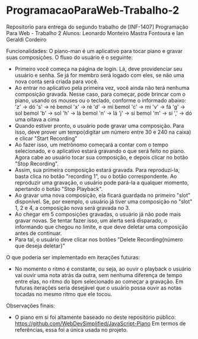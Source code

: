 # ProgramacaoParaWeb-Trabalho-2
Repositorio para entrega do segundo trabalho de [INF-1407] Programação Para Web - Trabalho 2
Alunos: Leonardo Monteiro Mastra Fontoura e Ian Geraldi Cordeiro

Funcionalidades:
O piano-man é um aplicativo para tocar piano e gravar suas composições. O fluxo do usuário é o seguinte:
- Primeiro você começa na página de login. Lá, deve providenciar seu usuário e senha. Se já for membro será logado com eles, se não uma nova conta será criada para você.
- Ao entrar no aplicativo pela primeira vez, você ainda não terá nenhuma composição gravada. Nesse caso, para começar, pode brincar com o piano, usando os mouses ou o teclado, conforme o informado abaixo:
'z' -> dó
's' -> ré bemol
'x' -> ré
'd' -> mi bemol
'c' -> mi
'v' -> fá
'g' -> sol bemol
'b' -> sol
'h' -> lá bemol
'n' -> lá
'j' -> si bemol
'm' -> si
',' -> dó uma oitava a cima
- Quando estiver pronto, o usuário pode gravar uma composição. Para isso, deve prover um tempo(digitar um número entre 30 e 240 na caixa) e clicar "Start Recording"
- Ao fazer isso, um metrônomo começará a contar com o tempo selecionado, e o aplicativo estará gravando o que será feito no piano. Agora cabe ao usuário tocar sua composição, e depois clicar no botão "Stop Recording".
- Assim, sua primeira composição estará gravada. Para reproduzí-la, basta clica no botão "recording 1", ou o botão correspondente. Ao reproduzir uma gravação, o usuário pode pará-la a qualquer momento, apertando o botão "Stop Playback".
- Ao gravar uma nova composição, ela ficará guardada no primeiro "slot" disponível. Se, por exemplo, o usuário já tiver uma composição no "slot" 1, 2 e 4, a composição nova será gravada no 3.
- Ao chegar em 5 composições gravadas, o usuário já não pode mais gravar novas. Se tentar fazer isso, um alerta será disparado, o informando que chegou no limite, e que deve deletar uma composição antes de continuar.
- Para tal, o usuário deve clicar nos botões "Delete Recording{número que deseja deletar}"



O que poderia ser implementado em iterações futuras:
- No momento o ritmo é constante, ou seja, ao ouvir o playback o usuário vai ouvir uma nota atrás da outra, sem nenhuma diferença de tempo entre elas, no ritmo do bpm selecionado ao começar a gravação. Em futuras iterações seria desejável que o usuário possa ouvir as notas tocadas no mesmo ritmo que ele tocou.

Observações finais:
- O piano em si foi altamente baseado no deste repositório público:
https://github.com/WebDevSimplified/JavaScript-Piano
Em termos de referências, essa foi a única usada no projeto.
